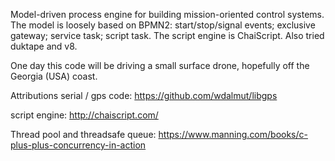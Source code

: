 Model-driven process engine for building mission-oriented control systems.
The model is loosely based on BPMN2: start/stop/signal events; exclusive gateway; service task; script task.
The script engine is ChaiScript.  Also tried duktape and v8.

One day this code will be driving a small surface drone, hopefully off the Georgia (USA) coast.

Attributions
serial / gps code:
https://github.com/wdalmut/libgps

script engine:
http://chaiscript.com/

Thread pool and threadsafe queue:
https://www.manning.com/books/c-plus-plus-concurrency-in-action

